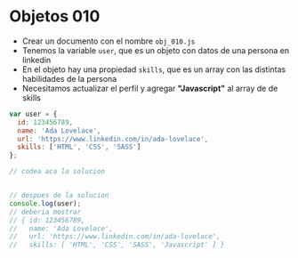 # Objetos 010

* Crear un documento con el nombre `obj_010.js`
* Tenemos la variable `user`, que es un objeto con datos de una persona en linkedin
* En el objeto hay una propiedad `skills`, que es un array con las distintas habilidades de la persona
* Necesitamos actualizar el perfil y agregar **"Javascript"** al array de de skills

```js
var user = {
  id: 123456789,
  name: 'Ada Lovelace',
  url: 'https://www.linkedin.com/in/ada-lovelace',
  skills: ['HTML', 'CSS', 'SASS']
};

// codea aca la solucion


// despues de la solucion
console.log(user);
// deberia mostrar
// { id: 123456789,
//   name: 'Ada Lovelace',
//   url: 'https://www.linkedin.com/in/ada-lovelace',
//   skills: [ 'HTML', 'CSS', 'SASS', 'Javascript' ] }
```